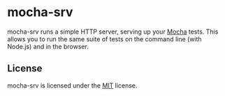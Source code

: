 
mocha-srv
=========

mocha-srv runs a simple HTTP server, serving up your [Mocha][mocha] tests. This allows you to run the same suite of tests on the command line (with Node.js) and in the browser.


License
-------

mocha-srv is licensed under the [MIT][mit] license.



[mit]: http://opensource.org/licenses/mit-license.php
[mocha]: http://visionmedia.github.com/mocha/
